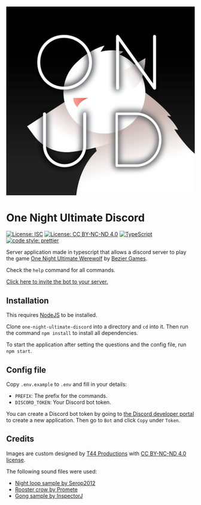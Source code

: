 ![ONUW logo](assets/imgs/logo.png?raw=true 'ONUW')

# One Night Ultimate Discord

[![License: ISC](https://img.shields.io/badge/License-ISC-blue.svg)](https://opensource.org/licenses/ISC)
[![License: CC BY-NC-ND 4.0](https://img.shields.io/badge/License-CC%20BY--NC--ND%204.0-lightgrey.svg)](https://creativecommons.org/licenses/by-nc-nd/4.0/)
[![TypeScript](https://img.shields.io/badge/%3C%2F%3E-TypeScript-%230074c1.svg)](http://www.typescriptlang.org/)
[![code style: prettier](https://img.shields.io/badge/code_style-prettier-f8bc45.svg)](https://github.com/prettier/prettier)

Server application made in typescript that allows a discord server to play the game [One Night Ultimate Werewolf](https://boardgamegeek.com/boardgame/147949/one-night-ultimate-werewolf) by [Bezier Games](https://beziergames.com/).

Check the `help` command for all commands.

[Click here to invite the bot to your server.](https://discord.com/api/oauth2/authorize?client_id=843451299973693472&permissions=0&scope=bot)

## Installation

This requires [NodeJS](https://nodejs.org/en/) to be installed.

Clone `one-night-ultimate-discord` into a directory and `cd` into it. Then run the command `npm install` to install all dependencies.

To start the application after setting the questions and the config file, run `npm start`.

## Config file

Copy `.env.example` to `.env` and fill in your details:

- `PREFIX`: The prefix for the commands.
- `DISCORD_TOKEN`: Your Discord bot token.

You can create a Discord bot token by going to [the Discord developer portal](https://discord.com/developers/applications/) to create a new application. Then go to `Bot` and click `Copy` under `Token`.

## Credits

Images are custom designed by [T44 Productions](https://www.t44.productions/home) with [CC BY-NC-ND 4.0 license](https://creativecommons.org/licenses/by-nc-nd/4.0/).

The following sound files were used:

- [Night loop sample by Serop2012](https://freesound.org/people/serop2012/sounds/169458/)
- [Rooster crow by Promete](https://freesound.org/people/promete/sounds/60142/)
- [Gong sample by InspectorJ](https://freesound.org/people/InspectorJ/sounds/411090/)
